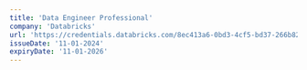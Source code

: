 ```yaml
---
title: 'Data Engineer Professional'
company: 'Databricks'
url: 'https://credentials.databricks.com/8ec413a6-0bd3-4cf5-bd37-266b821ee015'
issueDate: '11-01-2024'
expiryDate: '11-01-2026'
---
```

